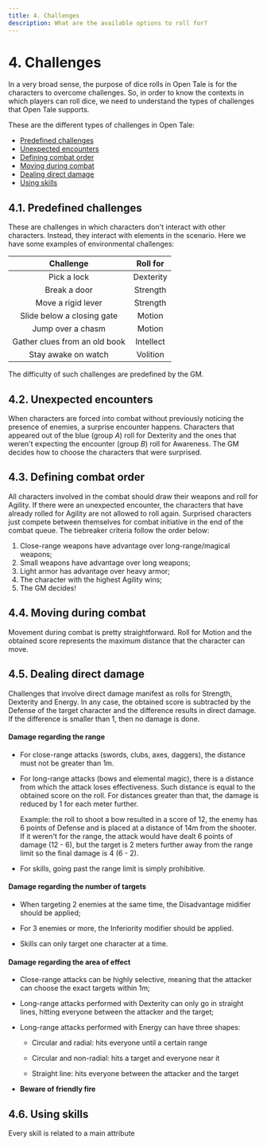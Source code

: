 ```yaml
---
title: 4. Challenges
description: What are the available options to roll for?
---
```


# 4. Challenges

In a very broad sense, the purpose of dice rolls in Open Tale is for the
characters to overcome challenges. So, in order to know the contexts in which
players can roll dice, we need to understand the types of challenges that Open
Tale supports.

These are the different types of challenges in Open Tale:

* [Predefined challenges](#41-predefined-challenges)
* [Unexpected encounters](#42-unexpected-encounters)
* [Defining combat order](#43-defining-combat-order)
* [Moving during combat](#44-moving-during-combat)
* [Dealing direct damage](#45-dealing-direct-damage)
* [Using skills](#46-using-skills)

## 4.1. Predefined challenges

These are challenges in which characters don't interact with other characters.
Instead, they interact with elements in the scenario. Here we have some examples
of environmental challenges:

| Challenge | Roll for
|:-:|:-:
| Pick a lock | Dexterity
| Break a door | Strength
| Move a rigid lever | Strength
| Slide below a closing gate | Motion
| Jump over a chasm | Motion
| Gather clues from an old book | Intellect
| Stay awake on watch | Volition

The difficulty of such challenges are predefined by the GM.

## 4.2. Unexpected encounters

When characters are forced into combat without previously noticing the presence
of enemies, a surprise encounter happens. Characters that appeared out of the
blue (group *A*) roll for Dexterity and the ones that weren't expecting the
encounter (group *B*) roll for Awareness. The GM decides how to choose the
characters that were surprised.

## 4.3. Defining combat order

All characters involved in the combat should draw their weapons and roll for
Agility. If there were an unexpected encounter, the characters that have already
rolled for Agility are not allowed to roll again. Surprised characters just
compete between themselves for combat initiative in the end of the combat queue.
The tiebreaker criteria follow the order below:

1. Close-range weapons have advantage over long-range/magical weapons;
2. Small weapons have advantage over long weapons;
3. Light armor has advantage over heavy armor;
4. The character with the highest Agility wins;
5. The GM decides!

## 4.4. Moving during combat

Movement during combat is pretty straightforward. Roll for Motion and the
obtained score represents the maximum distance that the character can move.

## 4.5. Dealing direct damage

Challenges that involve direct damage manifest as rolls for Strength, Dexterity
and Energy. In any case, the obtained score is subtracted by the Defense of the
target character and the difference results in direct damage. If the difference
is smaller than 1, then no damage is done.

#### Damage regarding the range

* For close-range attacks (swords, clubs, axes, daggers), the distance must not
be greater than 1m.

* For long-range attacks (bows and elemental magic), there is a distance from
which the attack loses effectiveness. Such distance is equal to the obtained
score on the roll. For distances greater than that, the damage is reduced by 1
for each meter further.

    Example: the roll to shoot a bow resulted in a score of 12, the enemy has 6
    points of Defense and is placed at a distance of 14m from the shooter. If it
    weren't for the range, the attack would have dealt 6 points of damage (12 -
    6), but the target is 2 meters further away from the range limit so the
    final damage is 4 (6 - 2).

* For skills, going past the range limit is simply prohibitive.

#### Damage regarding the number of targets

* When targeting 2 enemies at the same time, the Disadvantage midifier should be
applied;

* For 3 enemies or more, the Inferiority modifier should be applied.

* Skills can only target one character at a time.

#### Damage regarding the area of effect

* Close-range attacks can be highly selective, meaning that the attacker can
choose the exact targets within 1m;

* Long-range attacks performed with Dexterity can only go in straight lines,
hitting everyone between the attacker and the target;

* Long-range attacks performed with Energy can have three shapes:

    * Circular and radial: hits everyone until a certain range

    * Circular and non-radial: hits a target and everyone near it

    * Straight line: hits everyone between the attacker and the target

* **Beware of friendly fire**

## 4.6. Using skills

Every skill is related to a main attribute
